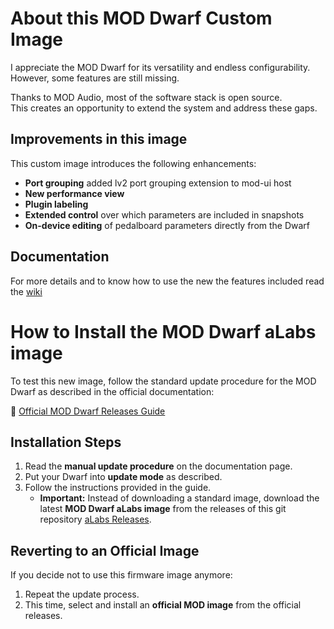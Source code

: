 # About this MOD Dwarf Custom Image

I appreciate the MOD Dwarf for its versatility and endless configurability.  
However, some features are still missing.  

Thanks to MOD Audio, most of the software stack is open source.  
This creates an opportunity to extend the system and address these gaps.  

## Improvements in this image

This custom image introduces the following enhancements:

- **Port grouping** added lv2 port grouping extension to mod-ui host
- **New performance view**  
- **Plugin labeling**  
- **Extended control** over which parameters are included in snapshots  
- **On-device editing** of pedalboard parameters directly from the Dwarf  

## Documentation

For more details and to know how to use the new the features included read the [wiki](https://github.com/sejerpz/alabs-mod-custom-images/wiki)

# How to Install the MOD Dwarf aLabs image

To test this new image, follow the standard update procedure for the MOD Dwarf as described in the official documentation:

🔗 [Official MOD Dwarf Releases Guide](https://wiki.mod.audio/wiki/Releases)

## Installation Steps

1. Read the **manual update procedure** on the documentation page.  
2. Put your Dwarf into **update mode** as described.  
3. Follow the instructions provided in the guide.  
   - **Important:** Instead of downloading a standard image, download the latest **MOD Dwarf aLabs image** from the releases of this git repository [aLabs Releases](https://github.com/sejerpz/alabs-mod-custom-images/releases).

## Reverting to an Official Image

If you decide not to use this firmware image anymore:

1. Repeat the update process.  
2. This time, select and install an **official MOD image** from the official releases.
